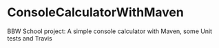 # ConsoleCalculatorWithMaven
BBW School project: A simple console calculator with Maven, some Unit tests and Travis
